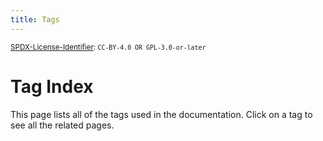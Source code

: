 ```yaml
---
title: Tags
---
```


<sup>[SPDX-License-Identifier](https://spdx.dev/learn/handling-license-info/):
`CC-BY-4.0 OR GPL-3.0-or-later`</sup>

# Tag Index

<!-- material/tags -->

This page lists all of the tags used in the documentation. Click on a tag to see all the related pages.
